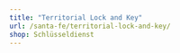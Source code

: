 ```yaml
---
title: "Territorial Lock and Key"
url: /santa-fe/territorial-lock-and-key/
shop: Schlüsseldienst
---
```

